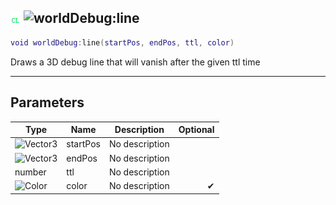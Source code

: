 ## ![client](../../.gitbook/assets/client.png) ![worldDebug](./readme/worlddebug "mention"):line

```lua
void worldDebug:line(startPos, endPos, ttl, color)
```

Draws a 3D debug line that will vanish after the given ttl time

------
## Parameters

| Type   | Name | Description | Optional |
| ------ | ---- | ----------- | -------: |
| ![Vector3](./readme/vector3 "mention") | startPos | No description |  |
| ![Vector3](./readme/vector3 "mention") | endPos | No description |  |
| number | ttl | No description |  |
| ![Color](./readme/color "mention") | color | No description | ✔ |

